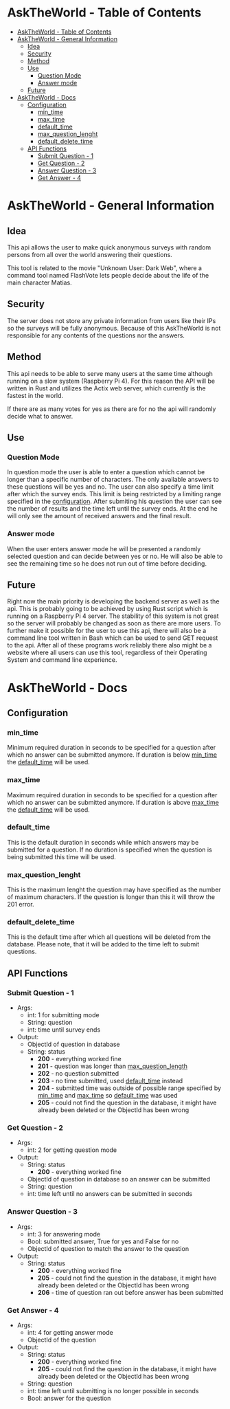 # AskTheWorld - Table of Contents

- [AskTheWorld - Table of Contents](#asktheworld---table-of-contents)
- [AskTheWorld - General Information](#asktheworld---general-information)
  - [Idea](#idea)
  - [Security](#security)
  - [Method](#method)
  - [Use](#use)
    - [Question Mode](#question-mode)
    - [Answer mode](#answer-mode)
  - [Future](#future)
- [AskTheWorld - Docs](#asktheworld---docs)
  - [Configuration](#configuration)
    - [min_time](#min_time)
    - [max_time](#max_time)
    - [default_time](#default_time)
    - [max_question_lenght](#max_question_lenght)
    - [default_delete_time](#default_delete_time)
  - [API Functions](#api-functions)
    - [Submit Question - 1](#submit-question---1)
    - [Get Question - 2](#get-question---2)
    - [Answer Question - 3](#answer-question---3)
    - [Get Answer - 4](#get-answer---4)

# AskTheWorld - General Information

## Idea

This api allows the user to make quick anonymous surveys with random persons from all over the world answering their questions.

This tool is related to the movie "Unknown User: Dark Web", where a command tool named FlashVote lets people decide about the life of the main character Matias.

## Security

The server does not store any private information from users like their IPs so the surveys will be fully anonymous. Because of this AskTheWorld is not responsible for any contents of the questions nor the answers.

## Method

This api needs to be able to serve many users at the same time although running on a slow system (Raspberry Pi 4). For this reason the API will be written in Rust and utilizes the Actix web server, which currently is the fastest in the world.

If there are as many votes for yes as there are for no the api will randomly decide what to answer.

## Use

### Question Mode

In question mode the user is able to enter a question which cannot be longer than a specific number of characters. The only available answers to these questions will be yes and no. The user can also specify a time limit after which the survey ends. This limit is being restricted by a limiting range specified in the [configuration](#configuration). After submiting his question the user can see the number of results and the time left until the survey ends. At the end he will only see the amount of received answers and the final result.

### Answer mode

When the user enters answer mode he will be presented a randomly selected question and can decide between yes or no. He will also be able to see the remaining time so he does not run out of time before deciding.

## Future

Right now the main priority is developing the backend server as well as the api. This is probably going to be achieved by using Rust script which is running on a Raspberry Pi 4 server. The stability of this system is not great so the server will probably be changed as soon as there are more users. To further make it possible for the user to use this api, there will also be a command line tool written in Bash which can be used to send GET request to the api. After all of these programs work reliably there also might be a website where all users can use this tool, regardless of their Operating System and command line experience.

# AskTheWorld - Docs

## Configuration

### min_time

Minimum required duration in seconds to be specified for a question after which no answer can be submitted anymore. If duration is below [min_time](#min_time) the [default_time](#default_time) will be used.

### max_time

Maximum required duration in seconds to be specified for a question after which no answer can be submitted anymore. If duration is above [max_time](#max_time) the [default_time](#default_time) will be used.

### default_time

This is the default duration in seconds while which answers may be submitted for a question. If no duration is specified when the question is being submitted this time will be used.

### max_question_lenght

This is the maximum lenght the question may have specified as the number of maximum characters. If the question is longer than this it will throw the 201 error.

### default_delete_time

This is the default time after which all questions will be deleted from the database. Please note, that it will be added to the time left to submit questions.

## API Functions

### Submit Question - 1

- Args:
    - int: 1 for submitting mode
    - String: question
    - int: time until survey ends
- Output:
    - ObjectId of question in database
    - String: status
        - **200** - everything worked fine
        - **201** - question was longer than [max_question_length](#max_question_lenght)
        - **202** - no question submitted
        - **203** - no time submitted, used [default_time](#default_time) instead
        - **204** - submitted time was outside of possible range specified by [min_time](#min_time) and [max_time](#max_time) so [default_time](#default_time) was used
        - **205** - could not find the question in the database, it might have already been deleted or the ObjectId has been wrong

### Get Question - 2

- Args: 
    - int: 2 for getting question mode
- Output:
    - String: status
        - **200** - everything worked fine
    - ObjectId of question in database so an answer can be submitted
    - String: question
    - int: time left until no answers can be submitted in seconds

### Answer Question - 3

- Args:
    - int: 3 for answering mode
    - Bool: submitted answer, True for yes and False for no
    - ObjectId of question to match the answer to the question
- Output:
    - String: status
        - **200** - everything worked fine
        - **205** - could not find the question in the database, it might have already been deleted or the ObjectId has been wrong
        - **206** - time of question ran out before answer has been submitted
  
### Get Answer - 4

- Args:
    - int: 4 for getting answer mode
    - ObjectId of the question
- Output:
    - String: status
        - **200** - everything worked fine
        - **205** - could not find the question in the database, it might have already been deleted or the ObjectId has been wrong
    - String: question
    - int: time left until submitting is no longer possible in seconds
    - Bool: answer for the question